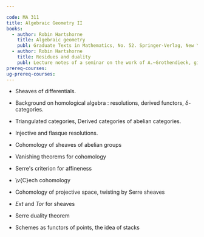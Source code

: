 ```yaml
---

code: MA 311
title: Algebraic Geometry II
books:
  - author: Robin Hartshorne
    title: Algebraic geometry
    publ: Graduate Texts in Mathematics, No. 52. Springer-Verlag, New York-Heidelberg, 1977
  - author: Robin Hartshorne
    title: Residues and duality
    publ: Lecture notes of a seminar on the work of A.~Grothendieck, given at Harvard 1963/64. With an appendix by P.~Deligne. Lecture Notes in Mathematics, No. 20 Springer-Verlag, Berlin-New York 1966
prereq-courses: 
ug-prereq-courses: 
---
```



* Sheaves of differentials.



* Background on homological algebra : resolutions, derived functors, $\delta$-categories.

* Triangulated categories, Derived categories of abelian categories.

* Injective and flasque resolutions.

* Cohomology of sheaves of abelian groups

* Vanishing theorems for cohomology

* Serre's criterion for affineness

* \v{C}ech cohomology

* Cohomology of projective space, twisting by Serre sheaves

* $Ext$ and $Tor$ for sheaves

* Serre duality theorem

* Schemes as functors of points, the idea of stacks
